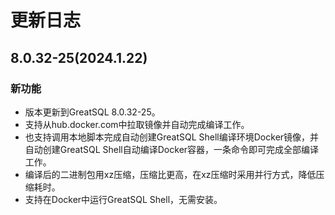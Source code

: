 # 更新日志

## 8.0.32-25(2024.1.22)

### 新功能

* 版本更新到GreatSQL 8.0.32-25。
* 支持从hub.docker.com中拉取镜像并自动完成编译工作。
* 也支持调用本地脚本完成自动创建GreatSQL Shell编译环境Docker镜像，并自动创建GreatSQL Shell自动编译Docker容器，一条命令即可完成全部编译工作。
* 编译后的二进制包用xz压缩，压缩比更高，在xz压缩时采用并行方式，降低压缩耗时。
* 支持在Docker中运行GreatSQL Shell，无需安装。

[8.0.32-25]: https://gitee.com/GreatSQL/GreatSQL-Shell-Docker/tree/greatsql-8.0.32-25/
